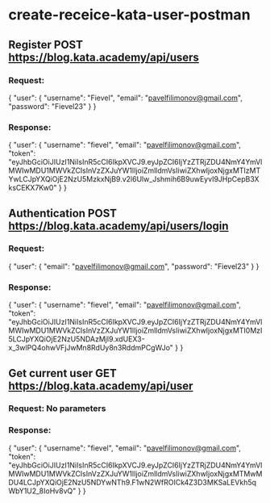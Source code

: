 # create-receice-kata-user-postman

## Register POST https://blog.kata.academy/api/users
### Request:
{
  "user": {
    "username": "Fievel",
    "email": "pavelfilimonov@gmail.com",
    "password": "Fievel23"
  }
}

### Response:
{
    "user": {
        "username": "fievel",
        "email": "pavelfilimonov@gmail.com",
        "token": "eyJhbGciOiJIUzI1NiIsInR5cCI6IkpXVCJ9.eyJpZCI6IjYzZTRjZDU4NmY4YmVlMWIwMDU1MWVkZCIsInVzZXJuYW1lIjoiZmlldmVsIiwiZXhwIjoxNjgxMTIzMTYwLCJpYXQiOjE2NzU5MzkxNjB9.v2l6Ulw_Jshmih6B9uwEyvI9JHpCepB3XksCEKX7Kw0"
    }
}

## Authentication POST https://blog.kata.academy/api/users/login
### Request:
{
  "user": {
    "email": "pavelfilimonov@gmail.com",
    "password": "Fievel23"
  }
}

### Response:
{
    "user": {
        "username": "fievel",
        "email": "pavelfilimonov@gmail.com",
        "token": "eyJhbGciOiJIUzI1NiIsInR5cCI6IkpXVCJ9.eyJpZCI6IjYzZTRjZDU4NmY4YmVlMWIwMDU1MWVkZCIsInVzZXJuYW1lIjoiZmlldmVsIiwiZXhwIjoxNjgxMTI0MzI5LCJpYXQiOjE2NzU5NDAzMjl9.xdUEX3-x_3wlPQ4ohwVFjJwMn8RdUy8n3RddmPCgWJo"
    }
}

## Get current user GET https://blog.kata.academy/api/user
### Request: No parameters

### Response:
{
    "user": {
        "username": "fievel",
        "email": "pavelfilimonov@gmail.com",
        "token": "eyJhbGciOiJIUzI1NiIsInR5cCI6IkpXVCJ9.eyJpZCI6IjYzZTRjZDU4NmY4YmVlMWIwMDU1MWVkZCIsInVzZXJuYW1lIjoiZmlldmVsIiwiZXhwIjoxNjgxMTMwMDU4LCJpYXQiOjE2NzU5NDYwNTh9.F1wN2WfROICk4Z3D3MKSaLEVkh5qWbY1U2_8IoHv8vQ"
    }
}
